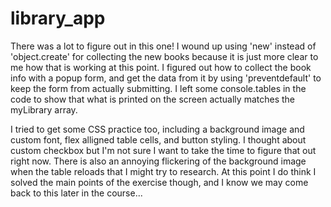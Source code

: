 # library_app

There was a lot to figure out in this one! I wound up using 'new' instead of 'object.create' for collecting the new books because it is just more clear to me how that is working at this point. I figured out how to collect the book info with a popup form, and get the data from it by using 'preventdefault' to keep the form from actually submitting. I left some console.tables in the code to show that what is printed on the screen actually matches the myLibrary array.

I tried to get some CSS practice too, including a background image and custom font, flex alligned table cells, and button styling. I thought about custom checkbox but I'm not sure I want to take the time to figure that out right now. There is also an annoying flickering of the background image when the table reloads that I might try to research. At this point I do think I solved the main points of the exercise though, and I know we may come back to this later in the course...

